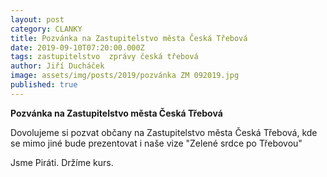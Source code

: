 ```yaml
---
layout: post
category: CLANKY
title: Pozvánka na Zastupitelstvo města Česká Třebová
date: 2019-09-10T07:20:00.000Z
tags: zastupitelstvo  zprávy česká třebová
author: Jiří Ducháček
image: assets/img/posts/2019/pozvánka ZM 092019.jpg
published: true
---
```

**Pozvánka na Zastupitelstvo města Česká Třebová**


Dovolujeme si pozvat občany na Zastupitelstvo města Česká Třebová, kde se mimo jiné bude prezentovat i naše vize "Zelené srdce po Třebovou"

Jsme Piráti. Držíme kurs.
